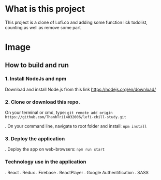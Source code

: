 # What is this project

This project is a clone of Lofi.co and adding some function lick todolist, counting as well as remove some part

# Image
## How to build and run

### 1. Install NodeJs and npm

Download and install Node.js from this link https://nodejs.org/en/download/

### 2. Clone or download this repo.

On your terminal or cmd, type: `git remote add origin https://github.com/ThanhTri14032006/lofi-chill-study.git`

. On your command line, navigate to root folder and install: `npm install`

### 3. Deploy the application

. Deploy the app on web-browsers: `npm run start`

### Technology use in the application

. React
. Redux
. Firebase
. ReactPlayer
. Google Authentification
. SASS
